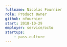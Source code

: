```yaml
---
fullname: Nicolas Fournier
role: Product Owner
github: nfournier
start: 2018-10-29
employer: service/octo
startups:
    - pass-culture
---
```

